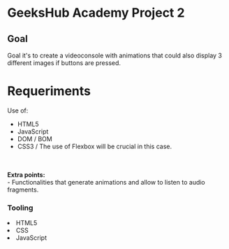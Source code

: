 <h1><b>GeeksHub Academy Project 2</b></h1>

<h2><b>Goal</b></h2>

Goal it's to create a videoconsole with animations that could also display 3 different images if buttons are pressed.

<h1><b>Requeriments</b></h1>

Use of:

- HTML5
- JavaScript
- DOM / BOM
- CSS3 /
The use of Flexbox will be crucial in this case.
<br>
<br>
<b>Extra points:</b>
<br>
- Functionalities that generate animations and allow to listen to audio fragments.


<h3><B>Tooling</B></h3>


<li>HTML5</li>
<li>CSS</li>
<li>JavaScript</li>


